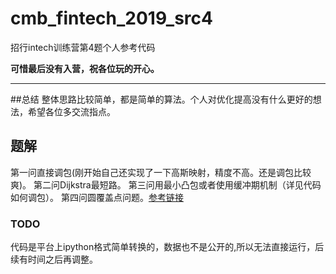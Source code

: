 # cmb_fintech_2019_src4
招行intech训练营第4题个人参考代码

**可惜最后没有入营，祝各位玩的开心。**

****
##总结
整体思路比较简单，都是简单的算法。个人对优化提高没有什么更好的想法，希望各位多交流指点。

## 题解
第一问直接调包(刚开始自己还实现了一下高斯映射，精度不高。还是调包比较爽)。
第二问Dijkstra最短路。
第三问用最小凸包或者使用缓冲期机制（详见代码如何调包）。
第四问圆覆盖点问题。[参考链接](https://sumygg.com/2013/08/06/Radius-Circle-Cover/)

### TODO
代码是平台上ipython格式简单转换的，数据也不是公开的,所以无法直接运行，后续有时间之后再调整。